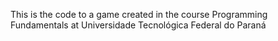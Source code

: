 This is the code to a game created in the course Programming Fundamentals at Universidade Tecnológica Federal do Paraná

